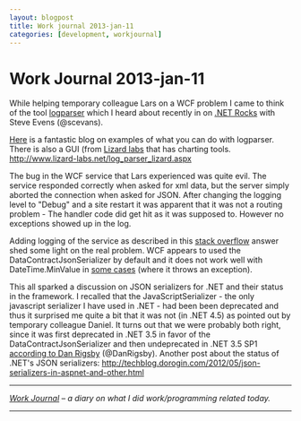 ```yaml
---
layout: blogpost
title: Work journal 2013-jan-11
categories: [development, workjournal]
---
```


# Work Journal 2013-jan-11

While helping temporary colleague Lars on a WCF problem I came to think of the tool [logparser][1] which I heard about recently in on [.NET Rocks][2] with Steve Evens (@scevans). 

[Here][3] is a fantastic blog on examples of what you can do with logparser. There is also a GUI (from [Lizard labs][4] that has charting tools. <http://www.lizard-labs.net/log_parser_lizard.aspx> 

The bug in the WCF service that Lars experienced was quite evil. The service responded correctly when asked for xml data, but the server simply aborted the connection when asked for JSON. After changing the logging level to "Debug" and a site restart it was apparent that it was not a routing problem - The handler code did get hit as it was supposed to. However no exceptions showed up in the log. 

Adding logging of the service as described in this [stack overflow][5] answer shed some light on the real problem. WCF appears to used the DataContractJsonSerializer by default and it does not work well with DateTime.MinValue in [some cases][6] (where it throws an exception). 

This all sparked a discussion on JSON serializers for .NET and their status in the framework. I recalled that the JavaScriptSerializer - the only javascript serializer I have used in .NET - had been been deprecated and thus it surprised me quite a bit that it was not (in .NET 4.5) as pointed out by temporary colleague Daniel. It turns out that we were probably both right, since it was first deprecated in .NET 3.5 in favor of the DataContractJsonSerializer and then undeprecated in .NET 3.5 SP1 [according to Dan Rigsby][7] (@DanRigsby). Another post about the status of .NET's JSON serializers: <http://techblog.dorogin.com/2012/05/json-serializers-in-aspnet-and-other.html> 

---

*[Work Journal][8] – a diary on what I did work/programming related today.* 

---

 [1]: http://www.microsoft.com/en-us/download/details.aspx?id=24659
 [2]: http://www.dotnetrocks.com/default.aspx?showNum=823
 [3]: http://aggressivevirusdefense.wordpress.com/2010/04/23/log-parser/
 [4]: http://www.lizard-labs.net
 [5]: http://stackoverflow.com/a/11016495/587279
 [6]: http://stackoverflow.com/questions/4025851/why-can-datetime-minvalue-not-be-serialized-in-timezones-ahead-of-utc
 [7]: http://www.danrigsby.com/blog/index.php/2008/05/28/javascriptserializer-undeprecated-in-net-35-sp1/
 [8]: /blog/work-journal-what-workprogramming-related-did-i-learn-today/